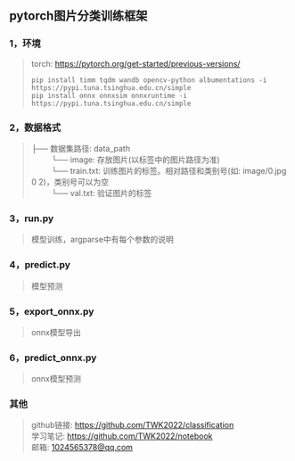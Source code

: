 ## pytorch图片分类训练框架
### 1，环境
>torch: https://pytorch.org/get-started/previous-versions/
>```
>pip install timm tqdm wandb opencv-python albumentations -i https://pypi.tuna.tsinghua.edu.cn/simple  
>pip install onnx onnxsim onnxruntime -i https://pypi.tuna.tsinghua.edu.cn/simple
>```
### 2，数据格式
>├── 数据集路径: data_path  
>&emsp; &emsp; └── image: 存放图片(以标签中的图片路径为准)  
>&emsp; &emsp; └── train.txt: 训练图片的标签。相对路径和类别号(如: image/0.jpg 0 2)，类别号可以为空  
>&emsp; &emsp; └── val.txt: 验证图片的标签
### 3，run.py
>模型训练，argparse中有每个参数的说明
### 4，predict.py
>模型预测
### 5，export_onnx.py
>onnx模型导出
### 6，predict_onnx.py
>onnx模型预测
### 其他
>github链接: https://github.com/TWK2022/classification  
>学习笔记: https://github.com/TWK2022/notebook  
>邮箱: 1024565378@qq.com
